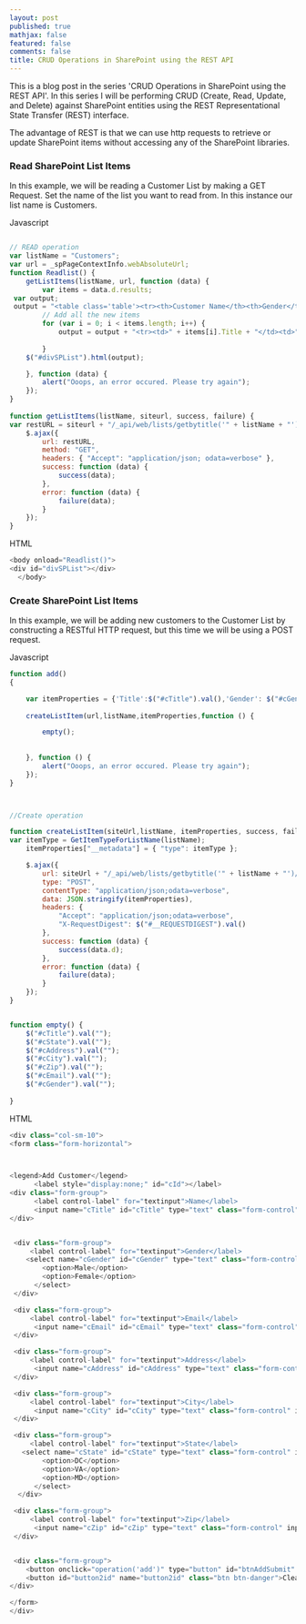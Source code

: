 ```yaml
---
layout: post
published: true
mathjax: false
featured: false
comments: false
title: CRUD Operations in SharePoint using the REST API
---
```

This is a blog post in the series 'CRUD Operations in SharePoint using the REST API'. In this series I will be performing CRUD (Create, Read, Update, and Delete) against SharePoint entities using the REST Representational State Transfer (REST) interface.

The advantage of REST is that we can use http requests to retrieve or update SharePoint items without accessing any of the SharePoint libraries.

### Read SharePoint List Items

In this example, we will be reading a Customer List by making a GET Request.
Set the name of the list you want to read from. In this instance our list name is Customers.

Javascript
```javascript

// READ operation
var listName = "Customers";
var url = _spPageContextInfo.webAbsoluteUrl;
function Readlist() { 
    getListItems(listName, url, function (data) {
        var items = data.d.results;
 var output;
 output = "<table class='table'><tr><th>Customer Name</th><th>Gender</th><th>Email</th><th>Address</th><th>City</th><th>State</th><th>Zip</th></tr>";
        // Add all the new items
        for (var i = 0; i < items.length; i++) {
            output = output + "<tr><td>" + items[i].Title + "</td><td>" + items[i].Gender +"</td><td>" + items[i].Email +"</td><td>" + items[i].Address +"</td><td>" + items[i].City +"</td><td>" + items[i].State +"</td><td>" + items[i].Zip +"</td></tr>";
       
        }
    $("#divSPList").html(output);

    }, function (data) {
        alert("Ooops, an error occured. Please try again");
    });
}
 
function getListItems(listName, siteurl, success, failure) {
var restURL = siteurl + "/_api/web/lists/getbytitle('" + listName + "')/items";
    $.ajax({
        url: restURL,
        method: "GET",
        headers: { "Accept": "application/json; odata=verbose" },
        success: function (data) {
            success(data);
        },
        error: function (data) {
            failure(data);
        }
    });
}
```

HTML
```javascript
<body onload="Readlist()">
<div id="divSPList"></div>
  </body>
  ```

### Create SharePoint List Items

In this example, we will be adding new customers to the Customer List by constructing a RESTful HTTP request, but this time we will be using a POST request.

Javascript
```javascript
function add()
{

	var itemProperties = {'Title':$("#cTitle").val(),'Gender': $("#cGender").val(),'Email': $("#cEmail").val(),'Address': $("#cAddress").val(),'City': $("#cCity").val(),'State': $("#cState").val(),'Zip': $("#cZip").val()};
    
	createListItem(url,listName,itemProperties,function () {

		empty();
		
				
    }, function () {
        alert("Ooops, an error occured. Please try again");
    });
}



//Create operation

function createListItem(siteUrl,listName, itemProperties, success, failure) {
var itemType = GetItemTypeForListName(listName);
    itemProperties["__metadata"] = { "type": itemType };

    $.ajax({
        url: siteUrl + "/_api/web/lists/getbytitle('" + listName + "')/items",
        type: "POST",
        contentType: "application/json;odata=verbose",
        data: JSON.stringify(itemProperties),
        headers: {
            "Accept": "application/json;odata=verbose",
            "X-RequestDigest": $("#__REQUESTDIGEST").val()
        },
        success: function (data) {
            success(data.d);
        },
        error: function (data) {
            failure(data);
        }
    });
}


function empty() {
    $("#cTitle").val("");
	$("#cState").val("");
	$("#cAddress").val("");
    $("#cCity").val("");
	$("#cZip").val("");
	$("#cEmail").val("");
    $("#cGender").val("");
   
}
```

HTML
```javascript
<div class="col-sm-10">
<form class="form-horizontal">



<legend>Add Customer</legend>
      <label style="display:none;" id="cId"></label>
<div class="form-group">
      <label control-label" for="textinput">Name</label>
      <input name="cTitle" id="cTitle" type="text" class="form-control" input-sm" placeholder="Enter Name">
</div>


 <div class="form-group">
     <label control-label" for="textinput">Gender</label>
    <select name="cGender" id="cGender" type="text" class="form-control" input-sm" placeholder="Enter Gender">
        <option>Male</option>
        <option>Female</option>
      </select>
 </div>

 <div class="form-group">
     <label control-label" for="textinput">Email</label>  
      <input name="cEmail" id="cEmail" type="text" class="form-control" input-sm" placeholder="Enter Email">
 </div>

 <div class="form-group">
     <label control-label" for="textinput">Address</label>  
      <input name="cAddress" id="cAddress" type="text" class="form-control" input-sm" placeholder="Enter Address">
 </div>

 <div class="form-group">
     <label control-label" for="textinput">City</label>  
      <input name="cCity" id="cCity" type="text" class="form-control" input-sm" placeholder="Enter City">
 </div>

 <div class="form-group">
     <label control-label" for="textinput">State</label>
   <select name="cState" id="cState" type="text" class="form-control" input-sm" placeholder="Enter State">
        <option>DC</option>
        <option>VA</option>
        <option>MD</option>
      </select>
  </div>

 <div class="form-group">
     <label control-label" for="textinput">Zip</label>  
      <input name="cZip" id="cZip" type="text" class="form-control" input-sm" placeholder="Enter Zip">
 </div>


 <div class="form-group">
    <button onclick="operation('add')" type="button" id="btnAddSubmit" class="btn btn-success" value="Add">Save </button>
    <button id="button2id" name="button2id" class="btn btn-danger">Clear</button>
</div>

</form>
</div>
```